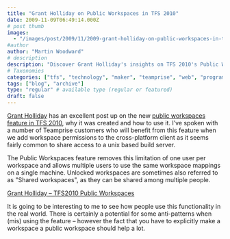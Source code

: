 ```yaml
---
title: "Grant Holliday on Public Workspaces in TFS 2010"
date: 2009-11-09T06:49:14.000Z
# post thumb
images:
  - "/images/post/2009/11/2009-grant-holliday-on-public-workspaces-in-tfs-2010.jpg"
#author
author: "Martin Woodward"
# description
description: "Discover Grant Holliday's insights on TFS 2010's Public Workspaces, enabling multiple user access and enhancing collaboration."
# Taxonomies
categories: ["tfs", "technology", "maker", "teamprise", "web", "programming"]
tags: ["blog", "archive"]
type: "regular" # available type (regular or featured)
draft: false
---
```


[Grant Holliday](http://blogs.msdn.com/granth/) has an excellent post up on the new [public workspaces feature in TFS 2010](http://blogs.msdn.com/granth/archive/2009/11/08/tfs2010-public-workspaces.aspx), why it was created and how to use it. I’ve spoken with a number of Teamprise customers who will benefit from this feature when we add workspace permissions to the cross-platform client as it seems fairly common to share access to a unix based build server.

The Public Workspaces feature removes this limitation of one user per workspace and allows multiple users to use the same workspace mappings on a single machine. Unlocked workspaces are sometimes also referred to as "Shared workspaces", as they can be shared among multiple people.

[Grant Holliday – TFS2010 Public Workspaces](http://blogs.msdn.com/granth/archive/2009/11/08/tfs2010-public-workspaces.aspx)

It is going to be interesting to me to see how people use this functionality in the real world. There is certainly a potential for some anti-patterns when (mis) using the feature – however the fact that you have to explicitly make a workspace a public workspace should help a lot.
